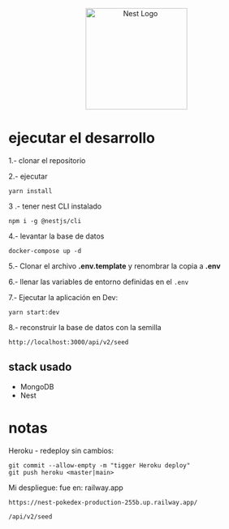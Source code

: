 <p align="center">
  <a href="http://nestjs.com/" target="blank"><img src="https://nestjs.com/img/logo-small.svg" width="200" alt="Nest Logo" /></a>
</p>


# ejecutar el desarrollo

1.- clonar el repositorio

2.- ejecutar
```
yarn install
```

3 .- tener nest CLI instalado

```
npm i -g @nestjs/cli
```

4.- levantar la base de datos

```
docker-compose up -d
```

5.- Clonar el archivo __.env.template__ y renombrar la copia a __.env__

6.- llenar las variables de entorno definidas en el ```.env```

7.- Ejecutar la aplicación en Dev:

```
yarn start:dev
```

8.- reconstruir la base de datos con la semilla

```
http://localhost:3000/api/v2/seed
```


## stack usado

* MongoDB
* Nest

# notas

Heroku - redeploy sin cambios:

```
git commit --allow-empty -m "tigger Heroku deploy"
git push heroku <master|main>
```

Mi despliegue:
fue en: railway.app
```
https://nest-pokedex-production-255b.up.railway.app/

/api/v2/seed
```

